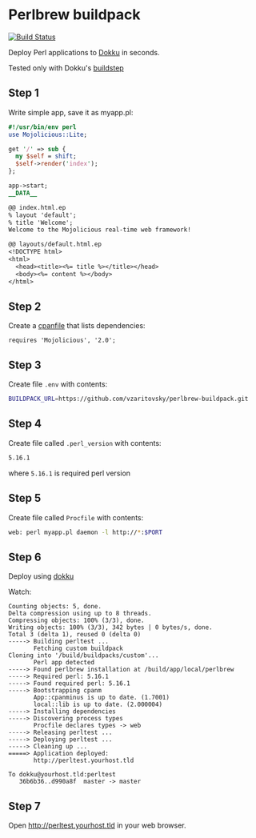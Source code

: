 Perlbrew buildpack
=======

[![Build Status](https://app.wercker.com/status/251e6ac95fb3ca0d8028158c4f6b7712/m "Build Status")](https://app.wercker.com/project/bykey/251e6ac95fb3ca0d8028158c4f6b7712)

Deploy Perl applications to [Dokku](https://github.com/progrium/dokku/) in seconds.

Tested only with Dokku's [buildstep](https://github.com/progrium/buildstep/)

## Step 1

Write simple app, save it as myapp.pl:

```perl
#!/usr/bin/env perl
use Mojolicious::Lite;

get '/' => sub {
  my $self = shift;
  $self->render('index');
};

app->start;
__DATA__

@@ index.html.ep
% layout 'default';
% title 'Welcome';
Welcome to the Mojolicious real-time web framework!

@@ layouts/default.html.ep
<!DOCTYPE html>
<html>
  <head><title><%= title %></title></head>
  <body><%= content %></body>
</html>
```

## Step 2

Create a 
[cpanfile](http://search.cpan.org/~miyagawa/Module-CPANfile-1.0002/lib/cpanfile.pod)
that lists dependencies:

```
requires 'Mojolicious', '2.0';
```

## Step 3
Create file ```.env``` with contents:
```sh
BUILDPACK_URL=https://github.com/vzaritovsky/perlbrew-buildpack.git
```

## Step 4

Create file called ```.perl_version``` with contents:

```sh
5.16.1
```
where ```5.16.1``` is required perl version

## Step 5

Create file called ```Procfile``` with contents:
```sh
web: perl myapp.pl daemon -l http://*:$PORT
```

## Step 6

Deploy using [dokku](https://github.com/progrium/dokku/)

Watch:

```
Counting objects: 5, done.
Delta compression using up to 8 threads.
Compressing objects: 100% (3/3), done.
Writing objects: 100% (3/3), 342 bytes | 0 bytes/s, done.
Total 3 (delta 1), reused 0 (delta 0)
-----> Building perltest ...
       Fetching custom buildpack
Cloning into '/build/buildpacks/custom'...
       Perl app detected
-----> Found perlbrew installation at /build/app/local/perlbrew
-----> Required perl: 5.16.1
-----> Found required perl: 5.16.1
-----> Bootstrapping cpanm
       App::cpanminus is up to date. (1.7001)
       local::lib is up to date. (2.000004)
-----> Installing dependencies
-----> Discovering process types
       Procfile declares types -> web
-----> Releasing perltest ...
-----> Deploying perltest ...
-----> Cleaning up ...
=====> Application deployed:
       http://perltest.yourhost.tld

To dokku@yourhost.tld:perltest
   36b6b36..d990a8f  master -> master
```

## Step 7
Open http://perltest.yourhost.tld in your web browser.
